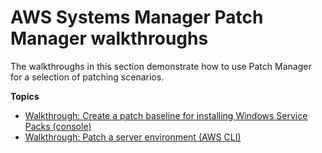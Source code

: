 # AWS Systems Manager Patch Manager walkthroughs<a name="patch-walkthroughs"></a>

The walkthroughs in this section demonstrate how to use Patch Manager for a selection of patching scenarios\.

**Topics**
+ [Walkthrough: Create a patch baseline for installing Windows Service Packs \(console\)](service-pack-patch-walkthrough.md)
+ [Walkthrough: Patch a server environment \(AWS CLI\)](sysman-patch-cliwalk.md)
